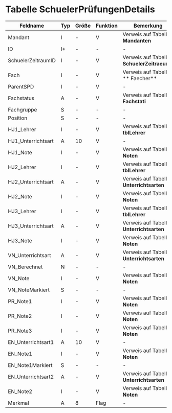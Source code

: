 # Tabelle SchuelerPrüfungenDetails



| Feldname           | Typ | Größe | Funktion | Bemerkung                                |
|--------------------|-----|-------|----------|------------------------------------------|
| Mandant            | I   | -     | V        | Verweis auf Tabelle **Mandanten**        |
| ID                 | I+  | -     | -        | -                                        |
| SchuelerZeitraumID | I   | -     | V        | Verweis auf Tabelle **SchuelerZeitraeume** |
| Fach               | I   | -     | V        | Verweis auf Tabelle ** Faecher**         |
| ParentSPD          | I   | -     | V        | -                                        |
| Fachstatus         | A   | -     | V        | Verweis auf Tabelle **Fachstati**        |
| Fachgruppe         | S   | -     | -        | -                                        |
| Position           | S   | -     | -        | -                                        |
| HJ1_Lehrer         | I   | -     | V        | Verweis auf Tabelle **tblLehrer**        |
| HJ1_Unterrichtsart | A   | 10    | V        | -                                        |
| HJ1_Note           | I   | -     | V        | Verweis auf Tabelle **Noten**            |
| HJ2_Lehrer         | I   | -     | V        | Verweis auf Tabelle **tblLehrer**        |
| HJ2_Unterrichtsart | A   | -     | V        | Verweis auf Tabelle **Unterrichtsarten** |
| HJ2_Note           | I   | -     | V        | Verweis auf Tabelle **Noten**            |
| HJ3_Lehrer         | I   | -     | V        | Verweis auf Tabelle **tblLehrer**        |
| HJ3_Unterrichtsart | A   | -     | V        | Verweis auf Tabelle **Unterrichtsarten** |
| HJ3_Note           | I   | -     | V        | Verweis auf Tabelle **Noten**            |
| VN_Unterrichtsart  | A   | -     | V        | Verweis auf Tabelle **Unterrichtsarten** |
| VN_Berechnet       | N   | -     | -        | -                                        |
| VN_Note            | I   | -     | V        | Verweis auf Tabelle **Noten**            |
| VN_NoteMarkiert    | S   | -     | -        | -                                        |
| PR_Note1           | I   | -     | V        | Verweis auf Tabelle **Noten**            |
| PR_Note2           | I   | -     | V        | Verweis auf Tabelle **Noten**            |
| PR_Note3           | I   | -     | V        | Verweis auf Tabelle **Noten**            |
| EN_Unterrichtsart1 | A   | 10    | V        | -                                        |
| EN_Note1           | I   | -     | V        | Verweis auf Tabelle **Noten**            |
| EN_Note1Markiert   | S   | -     | -        | -                                        |
| EN_Unterrichtsart2 | A   | -     | V        | Verweis auf Tabelle **Unterrichtsarten** |
| EN_Note2           | I   | -     | V        | Verweis auf Tabelle **Noten**            |
| Merkmal            | A   | 8     | Flag     | -                                        |


